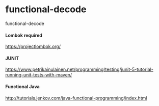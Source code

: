 # functional-decode
functional-decode


#### Lombok required
https://projectlombok.org/

#### JUNIT
https://www.petrikainulainen.net/programming/testing/junit-5-tutorial-running-unit-tests-with-maven/


#### Functional Java
http://tutorials.jenkov.com/java-functional-programming/index.html
